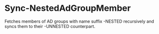 # Sync-NestedAdGroupMember
Fetches members of AD groups with name suffix -NESTED recursively and syncs them to their -UNNESTED counterpart.
